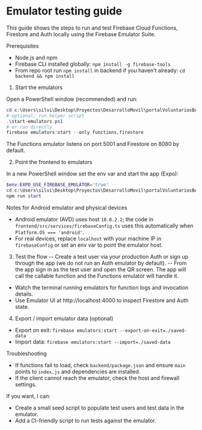 # Emulator testing guide

This guide shows the steps to run and test Firebase Cloud Functions, Firestore and Auth locally using the Firebase Emulator Suite.

Prerequisites
- Node.js and npm
- Firebase CLI installed globally: `npm install -g firebase-tools`
- From repo root run `npm install` in backend if you haven't already: `cd backend && npm install`

1) Start the emulators

Open a PowerShell window (recommended) and run:

```powershell
cd c:\Users\silvi\Desktop\Proyectos\DesarrolloMovil\portalVoluntariosBAG
# optional: run helper script
.\start-emulators.ps1
# or run directly
firebase emulators:start --only functions,firestore
```

The Functions emulator listens on port 5001 and Firestore on 8080 by default.

2) Point the frontend to emulators

In a new PowerShell window set the env var and start the app (Expo):

```powershell
$env:EXPO_USE_FIREBASE_EMULATOR='true'
cd c:\Users\silvi\Desktop\Proyectos\DesarrolloMovil\portalVoluntariosBAG\frontend
npm run start
```

Notes for Android emulator and physical devices
- Android emulator (AVD) uses host `10.0.2.2`; the code in `frontend/src/services/firebaseConfig.ts` uses this automatically when `Platform.OS === 'android'`.
- For real devices, replace `localhost` with your machine IP in `firebaseConfig` or set an env var to point the emulator host.

3) Test the flow
-- Create a test user via your production Auth or sign up through the app (we do not run an Auth emulator by default).
-- From the app sign in as the test user and open the QR screen. The app will call the callable function and the Functions emulator will handle it.
- Watch the terminal running emulators for function logs and invocation details.
- Use Emulator UI at http://localhost:4000 to inspect Firestore and Auth state.

4) Export / import emulator data (optional)
- Export on exit: `firebase emulators:start --export-on-exit=./saved-data`
- Import data: `firebase emulators:start --import=./saved-data`

Troubleshooting
- If functions fail to load, check `backend/package.json` and ensure `main` points to `index.js` and dependencies are installed.
- If the client cannot reach the emulator, check the host and firewall settings.

If you want, I can:
- Create a small seed script to populate test users and test data in the emulator.
- Add a CI-friendly script to run tests against the emulator.
